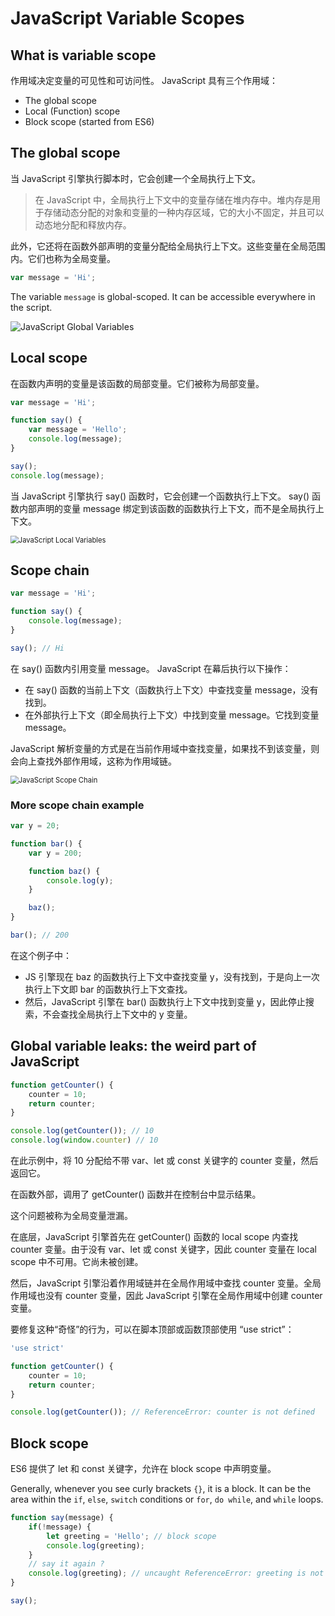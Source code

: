 # JavaScript Variable Scopes

## What is variable scope

作用域决定变量的可见性和可访问性。 JavaScript 具有三个作用域：

- The global scope
- Local (Function) scope
- Block scope (started from ES6)

## The global scope

当 JavaScript 引擎执行脚本时，它会创建一个全局执行上下文。

> 在 JavaScript 中，全局执行上下文中的变量存储在堆内存中。堆内存是用于存储动态分配的对象和变量的一种内存区域，它的大小不固定，并且可以动态地分配和释放内存。

此外，它还将在函数外部声明的变量分配给全局执行上下文。这些变量在全局范围内。它们也称为全局变量。

```js
var message = 'Hi';
```

The variable `message` is global-scoped. It can be accessible everywhere in the script.

![JavaScript Global Variables](https://www.javascripttutorial.net/wp-content/uploads/2019/12/JavaScript-Global-Variables.png)

## Local scope

在函数内声明的变量是该函数的局部变量。它们被称为局部变量。

```js
var message = 'Hi';

function say() {
    var message = 'Hello';
    console.log(message);
}

say();
console.log(message);
```

当 JavaScript 引擎执行 say() 函数时，它会创建一个函数执行上下文。 say() 函数内部声明的变量 message 绑定到该函数的函数执行上下文，而不是全局执行上下文。

<img src="https://www.javascripttutorial.net/wp-content/uploads/2019/12/JavaScript-Local-Variables.png" alt="JavaScript Local Variables" style="zoom:80%;" />

## Scope chain

```js
var message = 'Hi';

function say() {
    console.log(message);
}

say(); // Hi
```

在 say() 函数内引用变量 message。 JavaScript 在幕后执行以下操作：

- 在 say() 函数的当前上下文（函数执行上下文）中查找变量 message，没有找到。
- 在外部执行上下文（即全局执行上下文）中找到变量 message。它找到变量 message。

JavaScript 解析变量的方式是在当前作用域中查找变量，如果找不到该变量，则会向上查找外部作用域，这称为作用域链。

<img src="https://www.javascripttutorial.net/wp-content/uploads/2019/12/JavaScript-Scope-Chain.png" alt="JavaScript Scope Chain" style="zoom:80%;" />

### More scope chain example

```js
var y = 20;

function bar() {
    var y = 200;

    function baz() {  
        console.log(y);
    }

    baz();
}

bar(); // 200
```

在这个例子中：

- JS 引擎现在 baz 的函数执行上下文中查找变量 y，没有找到，于是向上一次执行上下文即 bar 的函数执行上下文查找。
- 然后，JavaScript 引擎在 bar() 函数执行上下文中找到变量 y，因此停止搜索，不会查找全局执行上下文中的 y 变量。

## Global variable leaks: the weird part of JavaScript

```js
function getCounter() {
    counter = 10;
    return counter;
}

console.log(getCounter()); // 10
console.log(window.counter) // 10
```

在此示例中，将 10 分配给不带 var、let 或 const 关键字的 counter 变量，然后返回它。

在函数外部，调用了 getCounter() 函数并在控制台中显示结果。

这个问题被称为全局变量泄漏。

在底层，JavaScript 引擎首先在 getCounter() 函数的 local scope 内查找 counter 变量。由于没有 var、let 或 const 关键字，因此 counter 变量在 local scope 中不可用。它尚未被创建。

然后，JavaScript 引擎沿着作用域链并在全局作用域中查找 counter 变量。全局作用域也没有 counter 变量，因此 JavaScript 引擎在全局作用域中创建 counter 变量。

要修复这种“奇怪”的行为，可以在脚本顶部或函数顶部使用 “use strict”：

```js
'use strict'

function getCounter() {
    counter = 10;
    return counter;
}

console.log(getCounter()); // ReferenceError: counter is not defined
```

## Block scope

ES6 提供了 let 和 const 关键字，允许在 block scope 中声明变量。

Generally, whenever you see curly brackets `{}`, it is a block. It can be the area within the `if`, `else`, `switch` conditions or `for`, `do while`, and `while` loops.

```js
function say(message) {
    if(!message) {
        let greeting = 'Hello'; // block scope
        console.log(greeting);
    }
    // say it again ?
    console.log(greeting); // uncaught ReferenceError: greeting is not defined
}

say();
```